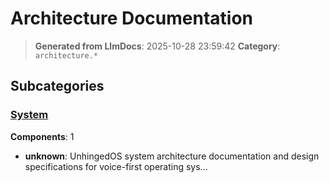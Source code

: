 # Architecture Documentation

> **Generated from LlmDocs**: 2025-10-28 23:59:42
> **Category**: `architecture.*`

## Subcategories

### [System](system.md)

**Components**: 1

- **unknown**: UnhingedOS system architecture documentation and design specifications for voice-first operating sys...

